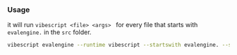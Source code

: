 ### Usage
it will run `vibescript <file> <args> ` for every file that starts with 
`evalengine.` in the `src` folder.

```bash
vibescript evalengine --runtime vibescript --startswith evalengine. --sources src
```
